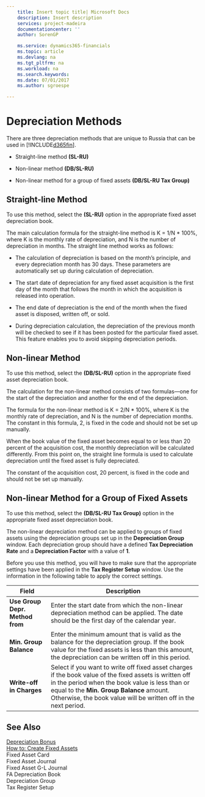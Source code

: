 ```yaml
---
    title: Insert topic title| Microsoft Docs
    description: Insert description
    services: project-madeira
    documentationcenter: ''
    author: SorenGP

    ms.service: dynamics365-financials
    ms.topic: article
    ms.devlang: na
    ms.tgt_pltfrm: na
    ms.workload: na
    ms.search.keywords:
    ms.date: 07/01/2017
    ms.author: sgroespe

---
```

# Depreciation Methods
There are three depreciation methods that are unique to Russia that can be used in [!INCLUDE[d365fin](../../includes/d365fin_md.md)].  
  
-   Straight-line method **\(SL-RU\)**  
  
-   Non-linear method **\(DB\/SL-RU\)**  
  
-   Non-linear method for a group of fixed assets **\(DB\/SL-RU Tax Group\)**  
  
## Straight-line Method  
 To use this method, select the **\(SL-RU\)** option in the appropriate fixed asset depreciation book.  
  
 The main calculation formula for the straight-line method is K \= 1\/N \* 100%, where K is the monthly rate of depreciation, and N is the number of depreciation in months. The straight line method works as follows:  
  
-   The calculation of depreciation is based on the month’s principle, and every depreciation month has 30 days. These parameters are automatically set up during calculation of depreciation.  
  
-   The start date of depreciation for any fixed asset acquisition is the first day of the month that follows the month in which the acquisition is released into operation.  
  
-   The end date of depreciation is the end of the month when the fixed asset is disposed, written off, or sold.  
  
-   During depreciation calculation, the depreciation of the previous month will be checked to see if it has been posted for the particular fixed asset. This feature enables you to avoid skipping depreciation periods.  
  
## Non-linear Method  
 To use this method, select the **\(DB\/SL-RU\)** option in the appropriate fixed asset depreciation book.  
  
 The calculation for the non-linear method consists of two formulas—one for the start of the depreciation and another for the end of the depreciation.  
  
 The formula for the non-linear method is K \= 2\/N \* 100%, where K is the monthly rate of depreciation, and N is the number of depreciation months. The constant in this formula, 2, is fixed in the code and should not be set up manually.  
  
 When the book value of the fixed asset becomes equal to or less than 20 percent of the acquisition cost, the monthly depreciation will be calculated differently. From this point on, the straight line formula is used to calculate depreciation until the fixed asset is fully depreciated.  
  
 The constant of the acquisition cost, 20 percent, is fixed in the code and should not be set up manually.  
  
## Non-linear Method for a Group of Fixed Assets  
 To use this method, select the **\(DB\/SL-RU Tax Group\)** option in the appropriate fixed asset depreciation book.  
  
 The non-linear depreciation method can be applied to groups of fixed assets using the depreciation groups set up in the **Depreciation Group** window. Each depreciation group should have a defined **Tax Depreciation Rate** and a **Depreciation Factor** with a value of **1**.  
  
 Before you use this method, you will have to make sure that the appropriate settings have been applied in the **Tax Register Setup** window. Use the information in the following table to apply the correct settings.  
  
|Field|Description|  
|---------------------------------|---------------------------------------|  
|**Use Group Depr. Method from**|Enter the start date from which the non-linear depreciation method can be applied. The date should be the first day of the calendar year.|  
|**Min. Group Balance**|Enter the minimum amount that is valid as the balance for the depreciation group. If the book value for the fixed assets is less than this amount, the depreciation can be written off in this period.|  
|**Write-off in Charges**|Select if you want to write off fixed asset charges if the book value of the fixed assets is written off in the period when the book value is less than or equal to the **Min. Group Balance** amount. Otherwise, the book value will be written off in the next period.|  
  
## See Also  
 [Depreciation Bonus](depreciation-bonus.md)   
 [How to: Create Fixed Assets](how-to-create-fixed-assets.md)   
 Fixed Asset Card   
 Fixed Asset Journal   
 Fixed Asset G-L Journal   
 FA Depreciation Book   
 Depreciation Group   
 Tax Register Setup